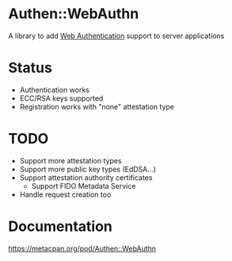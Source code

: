 # Authen::WebAuthn

A library to add [Web Authentication](https://www.w3.org/TR/webauthn-2/) support to server applications

# Status

* Authentication works
* ECC/RSA keys supported
* Registration works with "none" attestation type

# TODO

* Support more attestation types
* Support more public key types (EdDSA...)
* Support attestation authority certificates
    * Support FIDO Metadata Service
* Handle request creation too

# Documentation

https://metacpan.org/pod/Authen::WebAuthn
